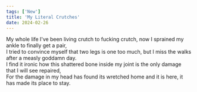 ```yaml
---
tags: ['New']
title: 'My Literal Crutches'
date: 2024-02-26
---
```


My whole life I've been living crutch to fucking crutch, now I sprained my ankle to finally get a pair,  
I tried to convince myself that two legs is one too much, but I miss the walks after a measly goddamn day.  
I find it ironic how this shattered bone inside my joint is the only damage that I will see repaired,  
For the damage in my head has found its wretched home and it is here, it has made its place to stay.  
